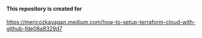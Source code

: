 #### This repository is created for 
https://mericozkayagan.medium.com/how-to-setup-terraform-cloud-with-github-fde08a8329d7
